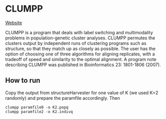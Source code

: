 # CLUMPP

[Website](http://www.stanford.edu/group/rosenberglab/clumpp.html)

CLUMPP is a program that deals with label switching and multimodality problems in population-genetic cluster analyses. CLUMPP permutes the clusters output by independent runs of clustering programs such as structure, so that they match up as closely as possible. The user has the option of choosing one of three algorithms for aligning replicates, with a tradeoff of speed and similarity to the optimal alignment. A program note describing CLUMPP was published in Bioinformatics 23: 1801-1806 (2007).

## How to run

Copy the output from structureHarvester for one value of K (we used K=2 randomly) and prepare the paramfile accordingly. Then 

    clumpp paramfile0 -o K2.popq
    clumpp paramfile2 -o K2.indivq